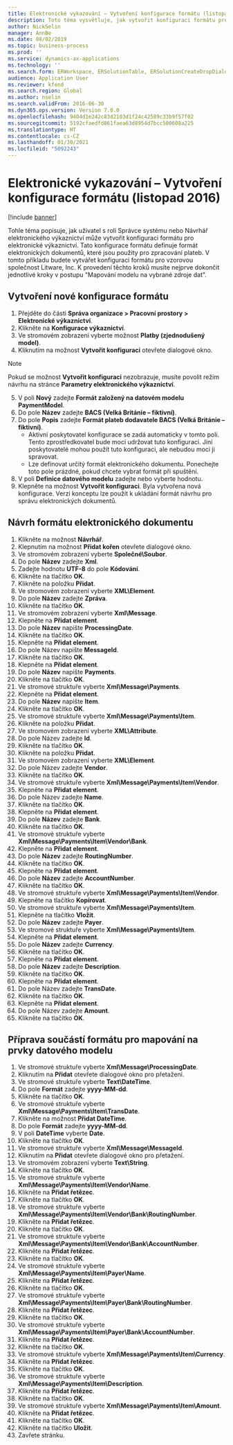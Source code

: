 ```yaml
---
title: Elektronické vykazování – Vytvoření konfigurace formátu (listopad 2016)
description: Toto téma vysvětluje, jak vytvořit konfiguraci formátu pro elektronické výkaznictví (ER).
author: NickSelin
manager: AnnBe
ms.date: 08/02/2019
ms.topic: business-process
ms.prod: ''
ms.service: dynamics-ax-applications
ms.technology: ''
ms.search.form: ERWorkspace, ERSolutionTable, ERSolutionCreateDropDialog, EROperationDesigner, ERComponentTypeDropDialog
audience: Application User
ms.reviewer: kfend
ms.search.region: Global
ms.author: nselin
ms.search.validFrom: 2016-06-30
ms.dyn365.ops.version: Version 7.0.0
ms.openlocfilehash: 9404d1e242c83d2103d1f24c42589c33b9f57f02
ms.sourcegitcommit: 5192cfaedfd861faea63d8954d7bcc500608a225
ms.translationtype: HT
ms.contentlocale: cs-CZ
ms.lasthandoff: 01/30/2021
ms.locfileid: "5092243"
---
```

# <a name="er-create-a-format-configuration-november-2016"></a>Elektronické vykazování – Vytvoření konfigurace formátu (listopad 2016)

[!include [banner](../../includes/banner.md)]

Tohle téma popisuje, jak uživatel s rolí Správce systému nebo Návrhář elektronického výkaznictví může vytvořit konfiguraci formátu pro elektronické výkaznictví. Tato konfigurace formátu definuje formát elektronických dokumentů, které jsou použity pro zpracování plateb. V tomto příkladu budete vytvářet konfiguraci formátu pro vzorovou společnost Litware, Inc. K provedení těchto kroků musíte nejprve dokončit jednotlivé kroky v postupu "Mapování modelu na vybrané zdroje dat".


## <a name="create-a-new-format-configuration"></a>Vytvoření nové konfigurace formátu
1. Přejděte do části **Správa organizace > Pracovní prostory > Elektronické výkaznictví**.
2. Klikněte na **Konfigurace výkaznictví**.
3. Ve stromovém zobrazení vyberte možnost **Platby (zjednodušený model)**.
4. Kliknutím na možnost **Vytvořit konfiguraci** otevřete dialogové okno.

 > [!NOTE]
 > Pokud se možnost **Vytvořit konfiguraci** nezobrazuje, musíte povolit režim návrhu na stránce **Parametry elektronického výkaznictví**. 
 
5. V poli **Nový** zadejte **Formát založený na datovém modelu PaymentModel**.
6. Do pole **Název** zadejte **BACS (Velká Británie – fiktivní)**.
7. Do pole **Popis** zadejte **Formát plateb dodavatele BACS (Velká Británie – fiktivní)**.
    * Aktivní poskytovatel konfigurace se zadá automaticky v tomto poli. Tento zprostředkovatel bude moci udržovat tuto konfiguraci. Jiní poskytovatelé mohou použít tuto konfiguraci, ale nebudou moci ji spravovat.  
    * Lze definovat určitý formát elektronického dokumentu. Ponechejte toto pole prázdné, pokud chcete vybrat formát při spuštění.  
8. V poli **Definice datového modelu** zadejte nebo vyberte hodnotu.
9. Klepněte na možnost **Vytvořit konfiguraci**. Byla vytvořena nová konfigurace. Verzi konceptu lze použít k ukládání formát návrhu pro správu elektronických dokumentů.  

## <a name="design-the-format-of-an-electronic-document"></a>Návrh formátu elektronického dokumentu
1. Klikněte na možnost **Návrhář**.
2. Klepnutím na možnost **Přidat kořen** otevřete dialogové okno.
3. Ve stromovém zobrazení vyberte **Společné\Soubor**.
4. Do pole **Název** zadejte **Xml**.
5. Zadejte hodnotu **UTF-8** do pole **Kódování**.
6. Klikněte na tlačítko **OK**.
7. Klikněte na položku **Přidat**.
8. Ve stromovém zobrazení vyberte **XML\Element**.
9. Do pole **Název** zadejte **Zpráva**.
10. Klikněte na tlačítko **OK**.
11. Ve stromovém zobrazení vyberte **Xml\Message**.
12. Klepněte na **Přidat element**.
13. Do pole **Název** napište **ProcessingDate**.
14. Klikněte na tlačítko **OK**.
15. Klepněte na **Přidat element**.
16. Do pole Název napište **MessageId**.
17. Klikněte na tlačítko **OK**.
18. Klepněte na **Přidat element**.
19. Do pole **Název** napište **Payments**.
20. Klikněte na tlačítko **OK**.
21. Ve stromové struktuře vyberte **Xml\Message\Payments**.
22. Klepněte na **Přidat element**.
23. Do pole **Název** napište **Item**.
24. Klikněte na tlačítko **OK**.
25. Ve stromové struktuře vyberte **Xml\Message\Payments\Item**.
26. Klikněte na položku **Přidat**.
27. Ve stromovém zobrazení vyberte **XML\Attribute**.
28. Do pole Název zadejte **Id**.
29. Klikněte na tlačítko **OK**.
30. Klikněte na položku **Přidat**.
31. Ve stromovém zobrazení vyberte **XML\Element**.
32. Do pole Název zadejte **Vendor**.
33. Klikněte na tlačítko **OK**.
34. Ve stromové struktuře vyberte **Xml\Message\Payments\Item\Vendor**.
35. Klepněte na **Přidat element**.
36. Do pole Název zadejte **Name**.
37. Klikněte na tlačítko **OK**.
38. Klepněte na **Přidat element**.
39. Do pole **Název** zadejte **Bank**.
40. Klikněte na tlačítko **OK**.
41. Ve stromové struktuře vyberte **Xml\Message\Payments\Item\Vendor\Bank**.
42. Klepněte na **Přidat element**.
43. Do pole **Název** zadejte **RoutingNumber**.
44. Klikněte na tlačítko **OK**.
45. Klepněte na **Přidat element**.
46. Do pole **Název** zadejte **AccountNumber**.
47. Klikněte na tlačítko **OK**.
48. Ve stromové struktuře vyberte **Xml\Message\Payments\Item\Vendor**.
49. Klepněte na tlačítko **Kopírovat**.
50. Ve stromové struktuře vyberte **Xml\Message\Payments\Item**.
51. Klepněte na tlačítko **Vložit**.
52. Do pole **Název** zadejte **Payer**.
53. Ve stromové struktuře vyberte **Xml\Message\Payments\Item**.
54. Klepněte na **Přidat element**.
55. Do pole **Název** zadejte **Currency**.
56. Klikněte na tlačítko **OK**.
57. Klepněte na **Přidat element**.
58. Do pole **Název** zadejte **Description**.
59. Klikněte na tlačítko **OK**.
60. Klepněte na **Přidat element**.
61. Do pole Název zadejte **TransDate**.
62. Klikněte na tlačítko **OK**.
63. Klepněte na **Přidat element**.
64. Do pole Název zadejte **Amount**.
65. Klikněte na tlačítko **OK**.

## <a name="prepare-format-components-for-mapping-to-data-model-elements"></a>Příprava součástí formátu pro mapování na prvky datového modelu
1. Ve stromové struktuře vyberte **Xml\Message\ProcessingDate**.
2. Kliknutím na **Přidat** otevřete dialogové okno pro přetažení.
3. Ve stromové struktuře vyberte **Text\DateTime**.
4. Do pole **Formát** zadejte **yyyy-MM-dd**.
5. Klikněte na tlačítko **OK**.
6. Ve stromové struktuře vyberte **Xml\Message\Payments\Item\TransDate**.
7. Klikněte na možnost **Přidat DateTime**.
8. Do pole **Formát** zadejte **yyyy-MM-dd**.
9. V poli **DateTime** vyberte **Date**.
10. Klikněte na tlačítko **OK**.
11. Ve stromové struktuře vyberte **Xml\Message\MessageId**.
12. Kliknutím na **Přidat** otevřete dialogové okno pro přetažení.
13. Ve stromovém zobrazení vyberte **Text\String**.
14. Klikněte na tlačítko **OK**.
15. Ve stromové struktuře vyberte **Xml\Message\Payments\Item\Vendor\Name**.
16. Klikněte na **Přidat řetězec**.
17. Klikněte na tlačítko **OK**.
18. Ve stromové struktuře vyberte **Xml\Message\Payments\Item\Vendor\Bank\RoutingNumber**.
19. Klikněte na **Přidat řetězec**.
20. Klikněte na tlačítko **OK**.
21. Ve stromové struktuře vyberte **Xml\Message\Payments\Item\Vendor\Bank\AccountNumber**.
22. Klikněte na **Přidat řetězec**.
23. Klikněte na tlačítko **OK**.
24. Ve stromové struktuře vyberte **Xml\Message\Payments\Item\Payer\Name**.
25. Klikněte na **Přidat řetězec**.
26. Klikněte na tlačítko **OK**.
27. Ve stromové struktuře vyberte **Xml\Message\Payments\Item\Payer\Bank\RoutingNumber**.
28. Klikněte na **Přidat řetězec**.
29. Klikněte na tlačítko **OK**.
30. Ve stromové struktuře vyberte **Xml\Message\Payments\Item\Payer\Bank\AccountNumber**.
31. Klikněte na **Přidat řetězec**.
32. Klikněte na tlačítko **OK**.
33. Ve stromové struktuře vyberte **Xml\Message\Payments\Item\Currency**.
34. Klikněte na **Přidat řetězec**.
35. Klikněte na tlačítko **OK**.
36. Ve stromové struktuře vyberte **Xml\Message\Payments\Item\Description**.
37. Klikněte na **Přidat řetězec**.
38. Klikněte na tlačítko **OK**.
39. Ve stromové struktuře vyberte **Xml\Message\Payments\Item\Amount**.
40. Klikněte na **Přidat řetězec**.
41. Klikněte na tlačítko **OK**.
42. Klikněte na tlačítko **Uložit**.
43. Zavřete stránku.

